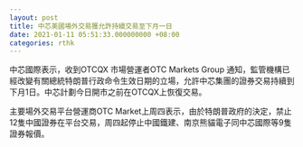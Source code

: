 ```yaml
---
layout: post
title: 中芯美國場外交易獲允許持續交易至下月一日
date: 2021-01-11 05:51:33.000000000 +08:00
categories: rthk
---
```


中芯國際表示，收到OTCQX 市場營運者OTC Markets Group 通知，監管機構已經改變有關總統特朗普行政命令生效日期的立場，允許中芯集團的證券交易持續到下月1日。中芯計劃今日開市之前在OTCQX上恢復交易。

主要場外交易平台營運商OTC Market上周四表示，由於特朗普政府的決定，禁止12隻中國證券在平台交易，周四起停止中國鐵建、南京熊貓電子同中芯國際等9隻證券報價。
